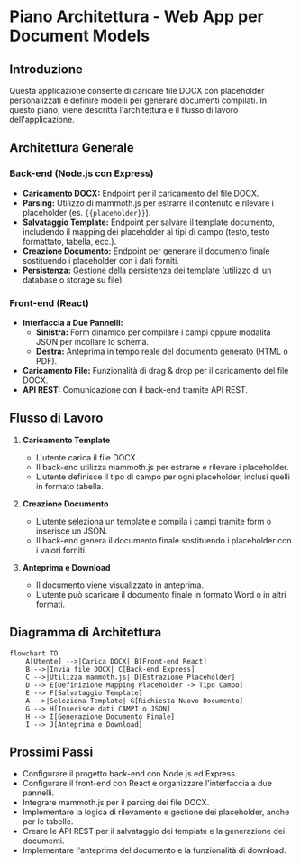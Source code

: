 # Piano Architettura - Web App per Document Models

## Introduzione
Questa applicazione consente di caricare file DOCX con placeholder personalizzati e definire modelli per generare documenti compilati. In questo piano, viene descritta l'architettura e il flusso di lavoro dell'applicazione.

## Architettura Generale

### Back-end (Node.js con Express)
- **Caricamento DOCX:** Endpoint per il caricamento del file DOCX.
- **Parsing:** Utilizzo di mammoth.js per estrarre il contenuto e rilevare i placeholder (es. `{{placeholder}}`).
- **Salvataggio Template:** Endpoint per salvare il template documento, includendo il mapping dei placeholder ai tipi di campo (testo, testo formattato, tabella, ecc.).
- **Creazione Documento:** Endpoint per generare il documento finale sostituendo i placeholder con i dati forniti.
- **Persistenza:** Gestione della persistenza dei template (utilizzo di un database o storage su file).

### Front-end (React)
- **Interfaccia a Due Pannelli:**
  - **Sinistra:** Form dinamico per compilare i campi oppure modalità JSON per incollare lo schema.
  - **Destra:** Anteprima in tempo reale del documento generato (HTML o PDF).
- **Caricamento File:** Funzionalità di drag & drop per il caricamento del file DOCX.
- **API REST:** Comunicazione con il back-end tramite API REST.

## Flusso di Lavoro

1. **Caricamento Template**
   - L'utente carica il file DOCX.
   - Il back-end utilizza mammoth.js per estrarre e rilevare i placeholder.
   - L'utente definisce il tipo di campo per ogni placeholder, inclusi quelli in formato tabella.

2. **Creazione Documento**
   - L'utente seleziona un template e compila i campi tramite form o inserisce un JSON.
   - Il back-end genera il documento finale sostituendo i placeholder con i valori forniti.

3. **Anteprima e Download**
   - Il documento viene visualizzato in anteprima.
   - L'utente può scaricare il documento finale in formato Word o in altri formati.

## Diagramma di Architettura

```mermaid
flowchart TD
    A[Utente] -->|Carica DOCX| B[Front-end React]
    B -->|Invia file DOCX| C[Back-end Express]
    C -->|Utilizza mammoth.js| D[Estrazione Placeholder]
    D --> E[Definizione Mapping Placeholder -> Tipo Campo]
    E --> F[Salvataggio Template]
    A -->|Seleziona Template| G[Richiesta Nuovo Documento]
    G --> H[Inserisce dati CAMPI o JSON]
    H --> I[Generazione Documento Finale]
    I --> J[Anteprima e Download]
```

## Prossimi Passi
- Configurare il progetto back-end con Node.js ed Express.
- Configurare il front-end con React e organizzare l'interfaccia a due pannelli.
- Integrare mammoth.js per il parsing dei file DOCX.
- Implementare la logica di rilevamento e gestione dei placeholder, anche per le tabelle.
- Creare le API REST per il salvataggio dei template e la generazione dei documenti.
- Implementare l'anteprima del documento e la funzionalità di download.